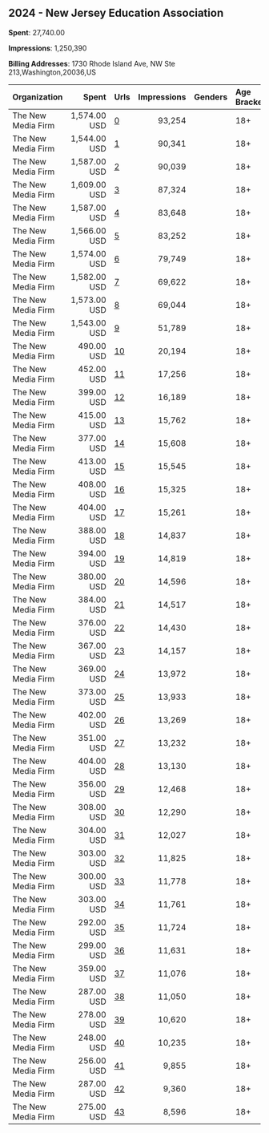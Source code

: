## 2024 - New Jersey Education Association 
**Spent**: 27,740.00

**Impressions**: 1,250,390

**Billing Addresses**: 1730 Rhode Island Ave, NW Ste 213,Washington,20036,US

|Organization|Spent|Urls|Impressions|Genders|Age Brackets|Country Codes|
|:---|---:|:---|---:|:---|:---|:---|
|The New Media Firm|1,574.00 USD|[0](https://www.snap.com/political-ads/asset/f486da8b4255a5c94fa9f993d440eb5d80617defa9b9d6c590a9335d30c74658?mediaType=mp4)|93,254||18+|united states|
|The New Media Firm|1,544.00 USD|[1](https://www.snap.com/political-ads/asset/f486da8b4255a5c94fa9f993d440eb5d80617defa9b9d6c590a9335d30c74658?mediaType=mp4)|90,341||18+|united states|
|The New Media Firm|1,587.00 USD|[2](https://www.snap.com/political-ads/asset/f486da8b4255a5c94fa9f993d440eb5d80617defa9b9d6c590a9335d30c74658?mediaType=mp4)|90,039||18+|united states|
|The New Media Firm|1,609.00 USD|[3](https://www.snap.com/political-ads/asset/f486da8b4255a5c94fa9f993d440eb5d80617defa9b9d6c590a9335d30c74658?mediaType=mp4)|87,324||18+|united states|
|The New Media Firm|1,587.00 USD|[4](https://www.snap.com/political-ads/asset/f486da8b4255a5c94fa9f993d440eb5d80617defa9b9d6c590a9335d30c74658?mediaType=mp4)|83,648||18+|united states|
|The New Media Firm|1,566.00 USD|[5](https://www.snap.com/political-ads/asset/f486da8b4255a5c94fa9f993d440eb5d80617defa9b9d6c590a9335d30c74658?mediaType=mp4)|83,252||18+|united states|
|The New Media Firm|1,574.00 USD|[6](https://www.snap.com/political-ads/asset/f486da8b4255a5c94fa9f993d440eb5d80617defa9b9d6c590a9335d30c74658?mediaType=mp4)|79,749||18+|united states|
|The New Media Firm|1,582.00 USD|[7](https://www.snap.com/political-ads/asset/f486da8b4255a5c94fa9f993d440eb5d80617defa9b9d6c590a9335d30c74658?mediaType=mp4)|69,622||18+|united states|
|The New Media Firm|1,573.00 USD|[8](https://www.snap.com/political-ads/asset/f486da8b4255a5c94fa9f993d440eb5d80617defa9b9d6c590a9335d30c74658?mediaType=mp4)|69,044||18+|united states|
|The New Media Firm|1,543.00 USD|[9](https://www.snap.com/political-ads/asset/f486da8b4255a5c94fa9f993d440eb5d80617defa9b9d6c590a9335d30c74658?mediaType=mp4)|51,789||18+|united states|
|The New Media Firm|490.00 USD|[10](https://www.snap.com/political-ads/asset/8e86239a58aad6f24307cb86d9eda0d12b1591cbc8c09d5a4a961809118ffd66?mediaType=mp4)|20,194||18+|united states|
|The New Media Firm|452.00 USD|[11](https://www.snap.com/political-ads/asset/5291811b692b44f2f1b2ef9229998f8d913ccbe4b22b5d84c2fcece5dfc9b852?mediaType=mp4)|17,256||18+|united states|
|The New Media Firm|399.00 USD|[12](https://www.snap.com/political-ads/asset/8e86239a58aad6f24307cb86d9eda0d12b1591cbc8c09d5a4a961809118ffd66?mediaType=mp4)|16,189||18+|united states|
|The New Media Firm|415.00 USD|[13](https://www.snap.com/political-ads/asset/ca28d09bb60a8a78893ed2136db5dbe6ab65bbc59ea214e57f1492e1b84be3e7?mediaType=mp4)|15,762||18+|united states|
|The New Media Firm|377.00 USD|[14](https://www.snap.com/political-ads/asset/8e86239a58aad6f24307cb86d9eda0d12b1591cbc8c09d5a4a961809118ffd66?mediaType=mp4)|15,608||18+|united states|
|The New Media Firm|413.00 USD|[15](https://www.snap.com/political-ads/asset/5291811b692b44f2f1b2ef9229998f8d913ccbe4b22b5d84c2fcece5dfc9b852?mediaType=mp4)|15,545||18+|united states|
|The New Media Firm|408.00 USD|[16](https://www.snap.com/political-ads/asset/5291811b692b44f2f1b2ef9229998f8d913ccbe4b22b5d84c2fcece5dfc9b852?mediaType=mp4)|15,325||18+|united states|
|The New Media Firm|404.00 USD|[17](https://www.snap.com/political-ads/asset/5291811b692b44f2f1b2ef9229998f8d913ccbe4b22b5d84c2fcece5dfc9b852?mediaType=mp4)|15,261||18+|united states|
|The New Media Firm|388.00 USD|[18](https://www.snap.com/political-ads/asset/ca28d09bb60a8a78893ed2136db5dbe6ab65bbc59ea214e57f1492e1b84be3e7?mediaType=mp4)|14,837||18+|united states|
|The New Media Firm|394.00 USD|[19](https://www.snap.com/political-ads/asset/5291811b692b44f2f1b2ef9229998f8d913ccbe4b22b5d84c2fcece5dfc9b852?mediaType=mp4)|14,819||18+|united states|
|The New Media Firm|380.00 USD|[20](https://www.snap.com/political-ads/asset/ca28d09bb60a8a78893ed2136db5dbe6ab65bbc59ea214e57f1492e1b84be3e7?mediaType=mp4)|14,596||18+|united states|
|The New Media Firm|384.00 USD|[21](https://www.snap.com/political-ads/asset/5291811b692b44f2f1b2ef9229998f8d913ccbe4b22b5d84c2fcece5dfc9b852?mediaType=mp4)|14,517||18+|united states|
|The New Media Firm|376.00 USD|[22](https://www.snap.com/political-ads/asset/ca28d09bb60a8a78893ed2136db5dbe6ab65bbc59ea214e57f1492e1b84be3e7?mediaType=mp4)|14,430||18+|united states|
|The New Media Firm|367.00 USD|[23](https://www.snap.com/political-ads/asset/ca28d09bb60a8a78893ed2136db5dbe6ab65bbc59ea214e57f1492e1b84be3e7?mediaType=mp4)|14,157||18+|united states|
|The New Media Firm|369.00 USD|[24](https://www.snap.com/political-ads/asset/ca28d09bb60a8a78893ed2136db5dbe6ab65bbc59ea214e57f1492e1b84be3e7?mediaType=mp4)|13,972||18+|united states|
|The New Media Firm|373.00 USD|[25](https://www.snap.com/political-ads/asset/5291811b692b44f2f1b2ef9229998f8d913ccbe4b22b5d84c2fcece5dfc9b852?mediaType=mp4)|13,933||18+|united states|
|The New Media Firm|402.00 USD|[26](https://www.snap.com/political-ads/asset/ca28d09bb60a8a78893ed2136db5dbe6ab65bbc59ea214e57f1492e1b84be3e7?mediaType=mp4)|13,269||18+|united states|
|The New Media Firm|351.00 USD|[27](https://www.snap.com/political-ads/asset/ca28d09bb60a8a78893ed2136db5dbe6ab65bbc59ea214e57f1492e1b84be3e7?mediaType=mp4)|13,232||18+|united states|
|The New Media Firm|404.00 USD|[28](https://www.snap.com/political-ads/asset/ca28d09bb60a8a78893ed2136db5dbe6ab65bbc59ea214e57f1492e1b84be3e7?mediaType=mp4)|13,130||18+|united states|
|The New Media Firm|356.00 USD|[29](https://www.snap.com/political-ads/asset/8e86239a58aad6f24307cb86d9eda0d12b1591cbc8c09d5a4a961809118ffd66?mediaType=mp4)|12,468||18+|united states|
|The New Media Firm|308.00 USD|[30](https://www.snap.com/political-ads/asset/8e86239a58aad6f24307cb86d9eda0d12b1591cbc8c09d5a4a961809118ffd66?mediaType=mp4)|12,290||18+|united states|
|The New Media Firm|304.00 USD|[31](https://www.snap.com/political-ads/asset/8e86239a58aad6f24307cb86d9eda0d12b1591cbc8c09d5a4a961809118ffd66?mediaType=mp4)|12,027||18+|united states|
|The New Media Firm|303.00 USD|[32](https://www.snap.com/political-ads/asset/63479bf837527349cad72e33be9f39adeda96515136d5e319a7ef4c2553389ed?mediaType=mp4)|11,825||18+|united states|
|The New Media Firm|300.00 USD|[33](https://www.snap.com/political-ads/asset/63479bf837527349cad72e33be9f39adeda96515136d5e319a7ef4c2553389ed?mediaType=mp4)|11,778||18+|united states|
|The New Media Firm|303.00 USD|[34](https://www.snap.com/political-ads/asset/63479bf837527349cad72e33be9f39adeda96515136d5e319a7ef4c2553389ed?mediaType=mp4)|11,761||18+|united states|
|The New Media Firm|292.00 USD|[35](https://www.snap.com/political-ads/asset/8e86239a58aad6f24307cb86d9eda0d12b1591cbc8c09d5a4a961809118ffd66?mediaType=mp4)|11,724||18+|united states|
|The New Media Firm|299.00 USD|[36](https://www.snap.com/political-ads/asset/63479bf837527349cad72e33be9f39adeda96515136d5e319a7ef4c2553389ed?mediaType=mp4)|11,631||18+|united states|
|The New Media Firm|359.00 USD|[37](https://www.snap.com/political-ads/asset/5291811b692b44f2f1b2ef9229998f8d913ccbe4b22b5d84c2fcece5dfc9b852?mediaType=mp4)|11,076||18+|united states|
|The New Media Firm|287.00 USD|[38](https://www.snap.com/political-ads/asset/63479bf837527349cad72e33be9f39adeda96515136d5e319a7ef4c2553389ed?mediaType=mp4)|11,050||18+|united states|
|The New Media Firm|278.00 USD|[39](https://www.snap.com/political-ads/asset/8e86239a58aad6f24307cb86d9eda0d12b1591cbc8c09d5a4a961809118ffd66?mediaType=mp4)|10,620||18+|united states|
|The New Media Firm|248.00 USD|[40](https://www.snap.com/political-ads/asset/8e86239a58aad6f24307cb86d9eda0d12b1591cbc8c09d5a4a961809118ffd66?mediaType=mp4)|10,235||18+|united states|
|The New Media Firm|256.00 USD|[41](https://www.snap.com/political-ads/asset/8e86239a58aad6f24307cb86d9eda0d12b1591cbc8c09d5a4a961809118ffd66?mediaType=mp4)|9,855||18+|united states|
|The New Media Firm|287.00 USD|[42](https://www.snap.com/political-ads/asset/63479bf837527349cad72e33be9f39adeda96515136d5e319a7ef4c2553389ed?mediaType=mp4)|9,360||18+|united states|
|The New Media Firm|275.00 USD|[43](https://www.snap.com/political-ads/asset/63479bf837527349cad72e33be9f39adeda96515136d5e319a7ef4c2553389ed?mediaType=mp4)|8,596||18+|united states|

